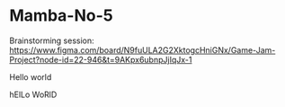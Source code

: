 # Mamba-No-5

Brainstorming session: https://www.figma.com/board/N9fuULA2G2XktogcHniGNx/Game-Jam-Project?node-id=22-946&t=9AKpx6ubnpJjIqJx-1

Hello world

hElLo WoRlD
